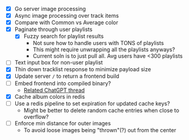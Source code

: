 - [x] Go server image processing
- [x] Async image processing over track items
- [x] Compare with Common vs Average color
- [x] Paginate through user playlists
    - [x] Fuzzy search for playlist results
        - Not sure how to handle users with TONS of playlists
        - This might require unwrapping all the playlists anyways?
        - Current soln is to just pull all. Avg users have <300 playlists
- [ ] Text input box for non-user playlist
- [x] Thin down tracklist response to minimize payload size
- [x] Update server `/` to return a frontend build
- [ ] Embed frontend into compiled binary?
    - [Related ChatGPT thread](https://chatgpt.com/c/67eb583e-2fb0-800d-8a0f-90cf99b19e2d)
- [x] Cache album colors in redis
- [ ] Use a redis pipeline to set expiration for updated cache keys?
    - Might be better to delete random cache entries when close to overflow?
- [ ] Enforce min distance for outer images
    - To avoid loose images being "thrown"(?) out from the center
